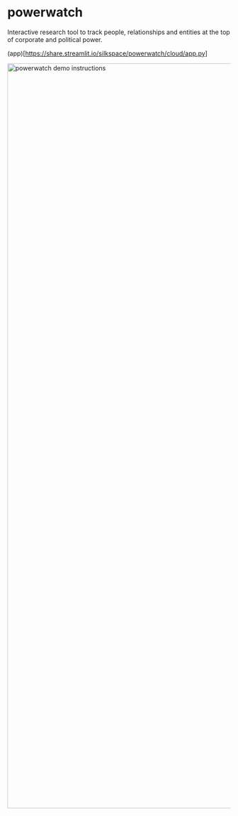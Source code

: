 # powerwatch
Interactive research tool to track people, relationships and entities at the top of corporate and political power.

(app)[https://share.streamlit.io/silkspace/powerwatch/cloud/app.py]

<img width="1677" alt="powerwatch demo instructions" src="https://user-images.githubusercontent.com/711535/149823791-b4bd4f4d-7b22-4ded-b841-a64a35e4350a.png">

